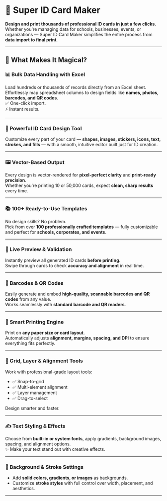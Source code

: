 # 🎉 Super ID Card Maker 

**Design and print thousands of professional ID cards in just a few clicks.**  
Whether you're managing data for schools, businesses, events, or organizations — Super ID Card Maker simplifies the entire process from **data import to final print**.

---

## 🚀 What Makes It Magical?

### 📊 Bulk Data Handling with Excel  
Load hundreds or thousands of records directly from an Excel sheet.  
Effortlessly map spreadsheet columns to design fields like **names, photos, barcodes, and QR codes**.  
✅ One-click import.  
⚡ Instant results.

---

### 🎨 Powerful ID Card Design Tool  
Customize every part of your card — **shapes, images, stickers, icons, text, strokes, and fills** — with a smooth, intuitive editor built just for ID creation.

---

### 🖼️ Vector-Based Output  
Every design is vector-rendered for **pixel-perfect clarity** and **print-ready precision**.  
Whether you're printing 10 or 50,000 cards, expect **clean, sharp results** every time.

---

### 📚 100+ Ready-to-Use Templates  
No design skills? No problem.  
Pick from over **100 professionally crafted templates** — fully customizable and perfect for **schools, corporates, and events**.

---

### 🔄 Live Preview & Validation  
Instantly preview all generated ID cards **before printing**.  
Swipe through cards to check **accuracy and alignment** in real time.

---

### 📌 Barcodes & QR Codes  
Easily generate and embed **high-quality, scannable barcodes and QR codes** from any value.  
Works seamlessly with **standard barcode and QR readers**.

---

### 🧠 Smart Printing Engine  
Print on **any paper size or card layout**.  
Automatically adjusts **alignment, margins, spacing, and DPI** to ensure everything fits perfectly.

---

### 🧱 Grid, Layer & Alignment Tools  
Work with professional-grade layout tools:  
- ✅ Snap-to-grid  
- ✅ Multi-element alignment  
- ✅ Layer management  
- ✅ Drag-to-select  

Design smarter and faster.

---

### ✍️ Text Styling & Effects  
Choose from **built-in or system fonts**, apply gradients, background images, spacing, and alignment options.  
✨ Make your text stand out with creative effects.

---

### 🎨 Background & Stroke Settings  
- Add **solid colors, gradients, or images** as backgrounds.  
- Customize **stroke styles** with full control over width, placement, and aesthetics.

---
